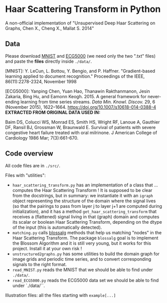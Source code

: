 # Haar Scattering Transform in Python
A non-official implementation of "Unsupervised Deep Haar Scattering on Graphs, Chen X., Cheng X., Mallat S. 2014"

## Data

Please download [MNIST](http://yann.lecun.com/exdb/mnist/) and 
[ECG5000](http://www.timeseriesclassification.com/description.php?Dataset=ECG5000) (we need only the two ".txt" files)
and paste the **files** directly inside ``./data/``.

[MNIST]: Y. LeCun, L. Bottou, Y. Bengio, and P. Haffner. "Gradient-based learning applied to document recognition." Proceedings of the IEEE, 86(11):2278-2324, November 1998

[ECG5000]: Yanping Chen, Yuan Hao, Thanawin Rakthanmanon, Jesin Zakaria, Bing Hu, and Eamonn Keogh. 2015. A general framework for never-ending learning from time series streams. <i>Data Min. Knowl. Discov.</i> 29, 6 (November  2015), 1622–1664. https://doi.org/10.1007/s10618-014-0388-4
**EXTRACTED FROM ORIGINAL DATA USED IN:**

Baim DS, Colucci WS, Monrad ES, Smith HS, Wright RF, Lanoue A, Gauthier DF, Ransil BJ, Grossman W, Braunwald E. Survival of patients with severe congestive heart failure treated with oral milrinone. J American College of Cardiology 1986 Mar; 7(3):661-670.


## Code overview

All code files are in ```./src/```.

Files with "utilities":
- ``haar_scattering_transform.py`` has an implementation of a class that ... computes the Haar Scattering Transform !
It is supposed to be clear from the docstrings, but in summary: we instantiate it with an ``igraph`` object representing
the structure of the domain where the signal lives (so that the pairings to pass from layer j to layer j+1 are computed
during initialization), and it has a method ``get_haar_scattering_transform`` that receives a (flattened) signal living
in that (graph) domain and computes its scalar or boolean Haar Scattering Transform, depending on the dtype of the input
(this is automatically detected).
- ``matching.py`` calls [blossalg](https://github.com/nenb/blossalg) methods that help us matching "nodes" in the Haar 
Scattering Transform. The package ``blossalg`` goal is to implement the Blossom Algorithm and it is still very young, 
but it works for this project. Install it at your own risk ! 
- ``unstructured2graphs.py`` has some utilities to build the domain graph for image grids and periodic time series, and 
to convert corresponding signals to the right format.
- ``read_MNIST.py`` reads the MNIST that we should be able to find under ``./data/``.
- ``read_ECG5000.py`` reads the ECG5000 data set we should be able to find under `./data/``.

Illustration files: all the files starting with ``example[...]``